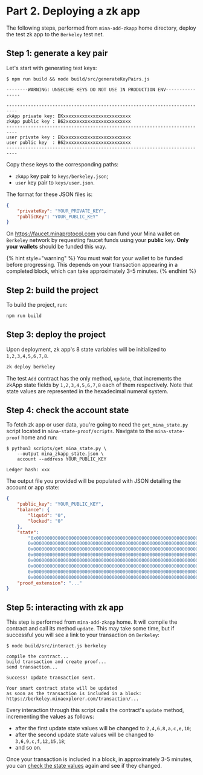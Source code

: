# Part 2. Deploying a zk app

The following steps, performed from `mina-add-zkapp` home directory,
deploy the test zk app to the `Berkeley` test net.

## Step 1: generate a key pair

Let's start with generating test keys:

```console
$ npm run build && node build/src/generateKeyPairs.js

--------WARNING: UNSECURE KEYS DO NOT USE IN PRODUCTION ENV----------------

--------------------------------------------------------------------------
zkApp private key: EKxxxxxxxxxxxxxxxxxxxxxxxxx
zkApp public key : B62xxxxxxxxxxxxxxxxxxxxxxxx
--------------------------------------------------------------------------
user private key : EKxxxxxxxxxxxxxxxxxxxxxxxxx
user public key  : B62xxxxxxxxxxxxxxxxxxxxxxxx
--------------------------------------------------------------------------
```

Copy these keys to the corresponding paths:
* `zkApp` key pair to `keys/berkeley.json`;
* `user` key pair to `keys/user.json`.

The format for these JSON files is:
```json
{
    "privateKey": "YOUR_PRIVATE_KEY",
    "publicKey": "YOUR_PUBLIC_KEY"
}
```

On https://faucet.minaprotocol.com you can fund your Mina wallet on `Berkeley` network
by requesting faucet funds using your **public** key.
**Only your wallets** should be funded this way.

{% hint style="warning" %}
You must wait for your wallet to be funded before progressing.
This depends on your transaction appearing in a completed block, which can take approximately 3-5 minutes.
{% endhint %}

## Step 2: build the project

To build the project, run:
```bash
npm run build
```

## Step 3: deploy the project

Upon deployment, zk app's 8 state variables will be initialized to `1,2,3,4,5,6,7,8`.

```bash
zk deploy berkeley
```

The test `Add` contract has the only method, `update`, that increments the zkApp state fields
by `1,2,3,4,5,6,7,8` each of them respectively.
Note that state values are represented in the hexadecimal numeral system.

## Step 4: check the account state

To fetch zk app or user data, you're going to need the `get_mina_state.py` script
located in `mina-state-proof/scripts`.
Navigate to the `mina-state-proof` home and run:

```console
$ python3 scripts/get_mina_state.py \
    --output mina_zkapp_state.json \
    account --address YOUR_PUBLIC_KEY

Ledger hash: xxx
```

The output file you provided will be populated with JSON
detailing the account or app state:

```json
{
    "public_key": "YOUR_PUBLIC_KEY",
    "balance": {
        "liquid": "0",
        "locked": "0"
    },
    "state":
        "0x0000000000000000000000000000000000000000000000000000000000000001,
        0x0000000000000000000000000000000000000000000000000000000000000002,
        0x0000000000000000000000000000000000000000000000000000000000000003,
        0x0000000000000000000000000000000000000000000000000000000000000004,
        0x0000000000000000000000000000000000000000000000000000000000000005,
        0x0000000000000000000000000000000000000000000000000000000000000006,
        0x0000000000000000000000000000000000000000000000000000000000000007,
        0x0000000000000000000000000000000000000000000000000000000000000008",
    "proof_extension": "..."
}
```

## Step 5: interacting with zk app

This step is performed from `mina-add-zkapp` home.
It will compile the contract and call its method `update`.
This may take some time, but if successful you will see a link to your transaction on `Berkeley`:

```console
$ node build/src/interact.js berkeley

compile the contract...
build transaction and create proof...
send transaction...

Success! Update transaction sent.

Your smart contract state will be updated
as soon as the transaction is included in a block:
https://berkeley.minaexplorer.com/transaction/...
```

Every interaction through this script calls the contract's `update` method,
incrementing the values as follows:
* after the first update state values will be changed to `2,4,6,8,a,c,e,10`;
* after the second update state values will be changed to `3,6,9,c,f,12,15,18`;
* and so on.

Once your transaction is included in a block, in approximately 3-5 minutes,
you can [check the state values](#step-4-check-your-state-values) again and see if they changed.
